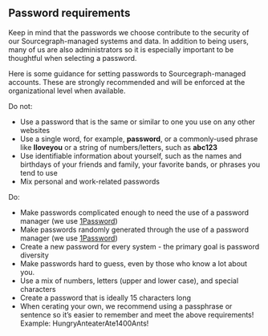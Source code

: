 ## Password requirements

Keep in mind that the passwords we choose contribute to the security of our Sourcegraph-managed systems and data. In addition to being users, many of us are also administrators so it is especially important to be thoughtful when selecting a password.

Here is some guidance for setting passwords to Sourcegraph-managed accounts. These are strongly recommended and will be enforced at the organizational level when available.

Do not:

- Use a password that is the same or similar to one you use on any other websites
- Use a single word, for example, **password**, or a commonly-used phrase like **Iloveyou** or a string of numbers/letters, such as **abc123**
- Use identifiable information about yourself, such as the names and birthdays of your friends and family, your favorite bands, or phrases you tend to use
- Mix personal and work-related passwords

Do:

- Make passwords complicated enough to need the use of a password manager (we use [1Password](https://1password.com/))
- Make passwords randomly generated through the use of a password manager (we use [1Password](https://1password.com/))
- Create a new password for every system - the primary goal is password diversity
- Make passwords hard to guess, even by those who know a lot about you.
- Use a mix of numbers, letters (upper and lower case), and special characters
- Create a password that is ideally 15 characters long
- When cerating your own, we recommend using a passphrase or sentence so it’s easier to remember and meet the above requirements! Example: HungryAnteaterAte1400Ants!

